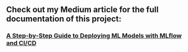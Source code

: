 ## Check out my Medium article for the full documentation of this project: 

### [A Step-by-Step Guide to Deploying ML Models with MLflow and CI/CD](https://medium.com/@ricofebrian731/deploying-a-machine-learning-model-to-mlflow-with-ci-cd-b180f5e17523)